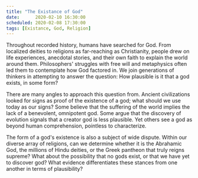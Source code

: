 ```yaml
---
title: "The Existance of God"
date:      2020-02-10 16:30:00
scheduled: 2020-02-08 17:30:00
tags: [Existance, God, Religion]
---
```

Throughout recorded history, humans have searched for God. From localized deities to religions as far-reaching as Christianity, people drew on life experiences, anecdotal stories, and their own faith to explain the world around them. Philosophers' struggles with free will and metaphysics often led them to contemplate how God factored in. We join generations of thinkers in attempting to answer the question: How plausible is it that a god exists, in some form?

There are many angles to approach this question from. Ancient civilizations looked for signs as proof of the existence of a god; what should we use today as our signs? Some believe that the suffering of the world implies the lack of a benevolent, omnipotent god. Some argue that the discovery of evolution signals that a creator god is less plausible. Yet others see a god as beyond human comprehension, pointless to characterize.

The form of a god's existence is also a subject of wide dispute. Within our diverse array of religions, can we determine whether it is the Abrahamic God, the millions of Hindu deities, or the Greek pantheon that truly reigns supreme? What about the possibility that no gods exist, or that we have yet to discover god? What evidence differentiates these stances from one another in terms of plausibility?
